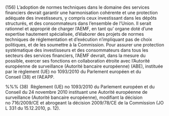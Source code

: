 (156) L’adoption de normes techniques dans le domaine des services financiers devrait garantir une harmonisation cohérente et une protection adéquate des investisseurs, y compris ceux investissant dans les dépôts structurés, et des consommateurs dans l’ensemble de l’Union. Il serait rationnel et approprié de charger l’AEMF, en tant qu’ organe doté d’une expertise hautement spécialisée, d’élaborer des projets de normes techniques de réglementation et d’exécution n’impliquant pas de choix politiques, et de les soumettre à la Commission. Pour assurer une protection systématique des investisseurs et des consommateurs dans tous les secteurs des services financiers, l’AEMF devrait, dans la mesure du possible, exercer ses fonctions en collaboration étroite avec l’Autorité européenne de surveillance (Autorité bancaire européenne) (ABE), instituée par le règlement (UE) no 1093/2010 du Parlement européen et du Conseil (38) et l’AEAPP.

%%% (38)  Règlement (UE) no 1093/2010 du Parlement européen et du Conseil du 24 novembre 2010 instituant une Autorité européenne de surveillance (Autorité bancaire européenne), modifiant la décision no 716/2009/CE et abrogeant la décision 2009/78/CE de la Commission (JO L 331 du 15.12.2010, p. 12).